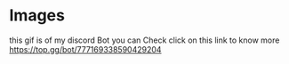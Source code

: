 # Images
this gif is of my discord Bot you can Check click on this link to know more
https://top.gg/bot/777169338590429204

